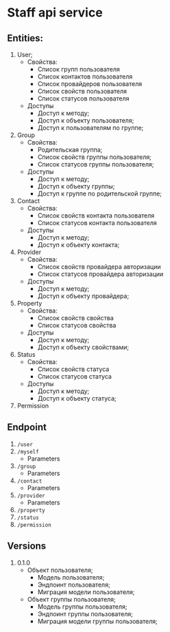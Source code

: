 # Staff api service

## Entities:

1. User;
    * Свойства:
        * Список групп пользователя
        * Список контактов пользователя
        * Список провайдеров пользователя
        * Список свойств пользователя
        * Список статусов пользователя
    * Доступы
        * Доступ к методу;
        * Доступ к объекту пользователя;
        * Доступ к пользователям по группе;
2. Group
    * Свойства:
        * Родительская группа;
        * Список свойств группы пользователя;
        * Список статусов группы пользователя;
    * Доступы
        * Доступ к методу;
        * Доступ к объекту группы;
        * Доступ к группе по родительской группе;
3. Contact
    * Свойства:
        * Список свойств контакта пользователя
        * Список статусов контакта пользователя
    * Доступы
        * Доступ к методу;
        * Доступ к объекту контакта;
4. Provider
    * Свойства:
        * Список свойств провайдера авторизации
        * Список статусов провайдера авторизации
    * Доступы
        * Доступ к методу;
        * Доступ к объекту провайдера;
5. Property
    * Свойства:
        * Список свойств свойства
        * Список статусов свойства
    * Доступы
        * Доступ к методу;
        * Доступ к объекту свойствами;
6. Status
    * Свойства:
        * Список свойств статуса
        * Список статусов статуса
    * Доступы
        * Доступ к методу;
        * Доступ к объекту статуса;
7. Permission

## Endpoint

1. ``/user``
2. ``/myself``
    * Parameters
3. ``/group``
    * Parameters
4. ``/contact``
    * Parameters
5. ``/provider``
    * Parameters
6. ``/property``
7. ``/status``
8. ``/permission``

## Versions

1. 0.1.0
    * Объект пользователя;
        * Модель пользователя;
        * Эндпоинт пользователя;
        * Миграция модели пользователя;
    * Объект группы пользователя;
        * Модель группы пользователя;
        * Эндпоинт группы пользователя;
        * Миграция модели группы пользователя;
